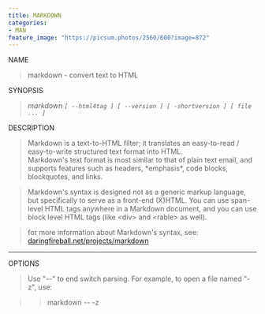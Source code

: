 ```yaml
---
title: MARKDOWN
categories:
- MAN
feature_image: "https://picsum.photos/2560/600?image=872"
---
```


NAME
> markdown - convert text to HTML

SYNOPSIS
> *markdown `[ --html4tag ] [ --version ] [ -shortversion ] [ file ... ]`*

DESCRIPTION

>Markdown is a text-to-HTML filter; it translates an easy-to-read / easy-to-write structured text format into HTML.  
Markdown's text format is most similar to that of plain text email, and supports features such as headers, \*emphasis\*, code blocks, blockquotes, and links.  

>Markdown's syntax is designed not as a generic markup language, but specifically to serve as a front-end (X)HTML. You can use span-level HTML tags anywhere in a Markdown document, and you can use block level HTML tags (like \<div\> and \<rable\> as well).  

>for more information about Markdown's syntax, see:
[daringfireball.net/projects/markdown](http://daringfireball.net/projects/markdown/)

---
OPTIONS
>Use "--" to end switch parsing. For example, to open a file named "-z", use:

>> markdown -- -z